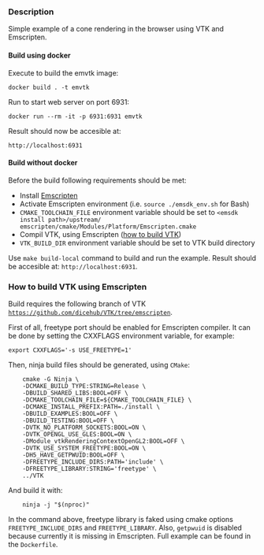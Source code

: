 ### Description

Simple example of a cone rendering in the browser using VTK and Emscripten.

#### Build using docker

Execute to build the emvtk image:

```shell
docker build . -t emvtk
```

Run to start web server on port 6931:

```shell
docker run --rm -it -p 6931:6931 emvtk
```

Result should now be accesible at:

```
http://localhost:6931
```

#### Build without docker

Before the build following requirements should be met:

- Install [Emscripten](https://emscripten.org/)
- Activate Emscripten environment (i.e. ```source ./emsdk_env.sh``` for Bash)
- ```CMAKE_TOOLCHAIN_FILE``` environment variable should be set to ```<emsdk install path>/upstream/    emscripten/cmake/Modules/Platform/Emscripten.cmake```
- Compil VTK, using Emscripten ([how to build VTK](#how-to-build-vtk-using-emscripten))
- ```VTK_BUILD_DIR``` environment variable should be set to VTK build directory

Use ```make build-local``` command to build and run the example. Result should be accesible at: ```http://localhost:6931```.

### How to build VTK using Emscripten

Build requires the following branch of VTK [```https://github.com/dicehub/VTK/tree/emscripten```](https://github.com/dicehub/VTK/tree/emscripten).

First of all, freetype port should be enabled for Emscripten compiler. It can be done by setting the CXXFLAGS environment variable, for example:

```shell
export CXXFLAGS='-s USE_FREETYPE=1'
```

Then, ninja build files should be generated, using ```CMake```:

        cmake -G Ninja \
        -DCMAKE_BUILD_TYPE:STRING=Release \
        -DBUILD_SHARED_LIBS:BOOL=OFF \
        -DCMAKE_TOOLCHAIN_FILE=${CMAKE_TOOLCHAIN_FILE} \
        -DCMAKE_INSTALL_PREFIX:PATH=./install \
        -DBUILD_EXAMPLES:BOOL=OFF \
        -DBUILD_TESTING:BOOL=OFF \
        -DVTK_NO_PLATFORM_SOCKETS:BOOL=ON \
        -DVTK_OPENGL_USE_GLES:BOOL=ON \
        -DModule_vtkRenderingContextOpenGL2:BOOL=OFF \
        -DVTK_USE_SYSTEM_FREETYPE:BOOL=ON \
        -DH5_HAVE_GETPWUID:BOOL=OFF \
        -DFREETYPE_INCLUDE_DIRS:PATH='include' \
        -DFREETYPE_LIBRARY:STRING='freetype' \
        ../VTK

And build it with:

        ninja -j "$(nproc)"

In the command above, freetype library is faked using cmake options ```FREETYPE_INCLUDE_DIRS``` and ```FREETYPE_LIBRARY```. Also, ```getpwuid``` is disabled because currently it is missing in Emscripten. 
Full example can be found in the ```Dockerfile```.

